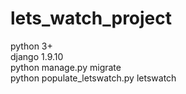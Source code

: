 # lets_watch_project

python 3+ <br>
django 1.9.10<br>
python manage.py migrate<br>
python populate_letswatch.py letswatch<br>
